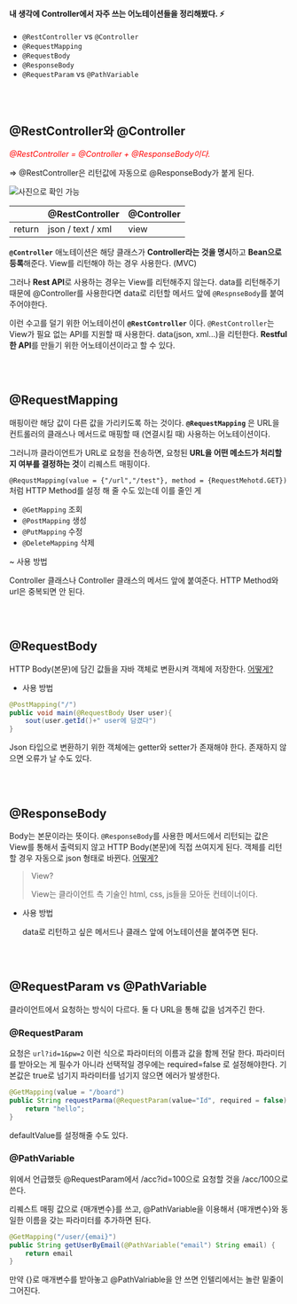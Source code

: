 #### 내 생각에 **Controller**에서 자주 쓰는 어노테이션들을 정리해봤다. ⚡

- `@RestController` vs `@Controller`
- `@RequestMapping`
- `@RequestBody`
- `@ResponseBody`
- `@RequestParam` vs `@PathVariable`

<br>

<br>

## @RestController와 @Controller

<p style="color:red;"><i>@RestController = @Controller + @ResponseBody이다.</i></p>

=> @RestController은 리턴값에 자동으로 @ResponseBody가 붙게 된다.

![사진으로 확인 가능](https://user-images.githubusercontent.com/66874658/126883524-900d72ad-e5c9-4e6e-972d-65eadf37dc36.JPG)

|        | @RestController   | @Controller |
| ------ | ----------------- | ----------- |
| return | json / text / xml | view        |

**`@Controller`** 애노테이션은 해당 클래스가 **Controller라는 것을 명시**하고 **Bean으로 등록**해준다. View를 리턴해야 하는 경우 사용한다. (MVC) 

그러나 **Rest API**로 사용하는 경우는 View를 리턴해주지 않는다. data를 리턴해주기 때문에 @Controller를 사용한다면 data로 리턴할 메서드 앞에 `@RespnseBody`를 붙여주어야한다. 

이런 수고를 덜기 위한 어노테이션이 **`@RestController`** 이다. `@RestController`는 View가 필요 없는 API를 지원할 때 사용한다. data(json, xml...)을 리턴한다. **Restful한 API**를 만들기 위한 어노테이션이라고 할 수 있다.

<br>

<br>

## @RequestMapping

매핑이란 해당 값이 다른 값을 가리키도록 하는 것이다. **`@RequestMapping`** 은 URL을 컨트롤러의 클래스나 메서드로 매핑할 때 (연결시킬 때) 사용하는 어노테이션이다. 

그러니까 클라이언트가 URL로 요청을 전송하면, 요청된 **URL을 어떤 메소드가 처리할지 여부를 결정하는 것**이 리퀘스트 매핑이다. 

`@RequstMapping(value = {"/url","/test"}, method = {RequestMehotd.GET})`처럼 HTTP Method를 설정 해 줄 수도 있는데 이를 줄인 게

- `@GetMapping` 조회
- `@PostMapping`  생성
- `@PutMapping`  수정
- `@DeleteMapping`  삭제

~ 사용 방법

Controller 클래스나 Controller 클래스의 메서드 앞에 붙여준다. HTTP Method와 url은 중복되면 안 된다. 

<br>

<br>

## @RequestBody

HTTP Body(본문)에 담긴 값들을 자바 객체로 변환시켜 객체에 저장한다.   [어떻게?](https://velog.io/@joungeun/%EA%B0%9D%EC%B2%B4%EA%B0%80-Json-%ED%98%95%ED%83%9C%EB%A1%9C-%EB%B0%94%EB%80%94-%EC%88%98-%EC%9E%88%EA%B2%8C)

- 사용 방법

```java
@PostMapping("/")
public void main(@RequestBody User user){
    sout(user.getId()+" user에 담겼다")
}
```

Json 타입으로 변환하기 위한 객체에는 getter와 setter가 존재해야 한다. 존재하지 않으면 오류가 날 수도 있다.

<br>

<br>

## @ResponseBody

Body는 본문이라는 뜻이다. `@ResponseBody`를 사용한 메서드에서 리턴되는 값은 View를 통해서 출력되지 않고 HTTP Body(본문)에 직접 쓰여지게 된다. 객체를 리턴할 경우 자동으로 json 형태로 바뀐다.  [어떻게?](https://velog.io/@joungeun/%EA%B0%9D%EC%B2%B4%EA%B0%80-Json-%ED%98%95%ED%83%9C%EB%A1%9C-%EB%B0%94%EB%80%94-%EC%88%98-%EC%9E%88%EA%B2%8C)

> View?
>
> View는 클라이언트 측 기술인 html, css, js들을 모아둔 컨테이너이다.

- 사용 방법

  data로 리턴하고 싶은 메서드나 클래스 앞에 어노테이션을 붙여주면 된다.

<br>

<br>

## @RequestParam vs @PathVariable

클라이언트에서 요청하는 방식이 다르다. 둘 다 URL을 통해 값을 넘겨주긴 한다.

### @RequestParam

요청은 `url?id=1&pw=2` 이런 식으로 파라미터의 이름과 값을 함께 전달 한다. 파라미터를 받아오는 게 필수가 아니라 선택적일 경우에는 required=false 로 설정해야한다.  기본값은 true로 넘기지 파라미터를 넘기지 않으면 에러가 발생한다.

```java
@GetMapping(value = "/board")
public String requestParma(@RequestParam(value="Id", required = false) String Id, @RequestParam ("page") String page){
    return "hello";
}
```

defaultValue를 설정해줄 수도 있다.

### @PathVariable

위에서 언급했듯 @RequestParam에서  /acc?id=100으로 요청할 것을 /acc/100으로 쓴다.

리퀘스트 매핑 값으로 {매개변수}를 쓰고, @PathVariable을 이용해서 {매개변수}와 동일한 이름을 갖는 파라미터를 추가하면 된다.

```java
@GetMapping("/user/{emai}")
public String getUserByEmail(@PathVariable("email") String email) {
    return email
}
```

만약 {}로 매개변수를 받아놓고 @PathValriable을 안 쓰면 인텔리에서는 놀란 밑줄이 그어진다.
